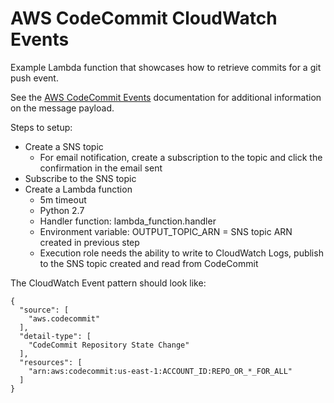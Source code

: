 # AWS CodeCommit CloudWatch Events

Example Lambda function that showcases how to retrieve commits for a git push event.


See the [AWS CodeCommit Events](https://docs.aws.amazon.com/AmazonCloudWatch/latest/events/EventTypes.html#codecommit_event_type) documentation for additional information on the message payload.

Steps to setup:

* Create a SNS topic
  * For email notification, create a subscription to the topic and click the confirmation in the email sent
* Subscribe to the SNS topic
* Create a Lambda function
  * 5m timeout
  * Python 2.7
  * Handler function: lambda_function.handler
  * Environment variable: OUTPUT_TOPIC_ARN = SNS topic ARN created in previous step
  * Execution role needs the ability to write to CloudWatch Logs, publish to the SNS topic created and read from CodeCommit

The CloudWatch Event pattern should look like:

```
{
  "source": [
    "aws.codecommit"
  ],
  "detail-type": [
    "CodeCommit Repository State Change"
  ],
  "resources": [
    "arn:aws:codecommit:us-east-1:ACCOUNT_ID:REPO_OR_*_FOR_ALL"
  ]
}
```

